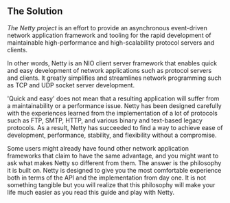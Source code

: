 ## The Solution

*The Netty project* is an effort to provide an asynchronous event-driven network application framework and tooling for the rapid development of maintainable high-performance and high-scalability protocol servers and clients.

In other words, Netty is an NIO client server framework that enables quick and easy development of network applications such as protocol servers and clients. It greatly simplifies and streamlines network programming such as TCP and UDP socket server development.

'Quick and easy' does not mean that a resulting application will suffer from a maintainability or a performance issue. Netty has been designed carefully with the experiences learned from the implementation of a lot of protocols such as FTP, SMTP, HTTP, and various binary and text-based legacy protocols. As a result, Netty has succeeded to find a way to achieve ease of development, performance, stability, and flexibility without a compromise.

Some users might already have found other network application frameworks that claim to have the same advantage, and you might want to ask what makes Netty so different from them. The answer is the philosophy it is built on. Netty is designed to give you the most comfortable experience both in terms of the API and the implementation from day one. It is not something tangible but you will realize that this philosophy will make your life much easier as you read this guide and play with Netty.

